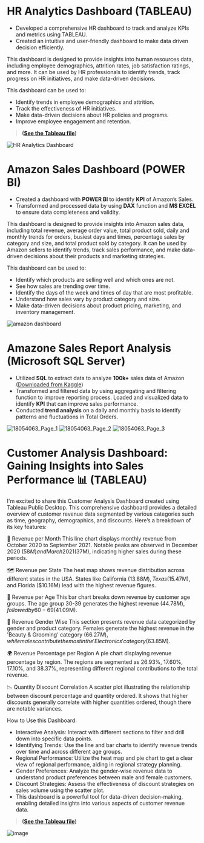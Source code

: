 
# HR Analytics Dashboard (TABLEAU)
- Developed a comprehensive HR dashboard to track and analyze KPIs and metrics using TABLEAU.
- Created an intuitive and user-friendly dashboard to make data driven decision efficiently.

This dashboard is designed to provide insights into human resources data, including employee demographics, attrition rates, job satisfaction ratings, and more. It can be used by HR professionals to identify trends, track progress on HR initiatives, and make data-driven decisions.

This dashboard can be used to:

- Identify trends in employee demographics and attrition.
- Track the effectiveness of HR initiatives.
- Make data-driven decisions about HR policies and programs.
- Improve employee engagement and retention.
> **([See the Tableau file](https://public.tableau.com/app/profile/rizwan.hassan1388/viz/HRAnalyticsDashboard_17065414097180/HRAnalyticsDashboard))**

![HR Analytics Dashboard](https://github.com/riz1h/Rizwan-sPortfolio/assets/130273174/180a4420-51b3-4371-bb80-575b96895c1c)




# Amazon Sales Dashboard (**POWER BI**)
- Created a dashboard with **POWER BI** to identify **KPI** of Amazon’s Sales.
- Transformed and processed data by using **DAX** function and **MS EXCEL** to ensure data completeness and validity.

This dashboard is designed to provide insights into Amazon sales data, including total revenue, average order value, total product sold, daily and monthly trends for orders, busiest days and times, percentage sales by category and size, and total product sold by category. It can be used by Amazon sellers to identify trends, track sales performance, and make data-driven decisions about their products and marketing strategies.

This dashboard can be used to:

- Identify which products are selling well and which ones are not.
- See how sales are trending over time.
- Identify the days of the week and times of day that are most profitable.
- Understand how sales vary by product category and size.
- Make data-driven decisions about product pricing, marketing, and inventory management.
  
![amazon dashboard](https://github.com/riz1h/Rizwan-s-Portfolio/assets/130273174/99c71d74-d8fb-4d05-aa27-126312ab9ca0)



# Amazone Sales Report Analysis (Microsoft SQL Server)
- Utilized **SQL** to extract data to analyze **100k+** sales data of Amazon ([Downloaded from Kaggle](https://www.kaggle.com/datasets/thedevastator/unlock-profits-with-e-commerce-sales-data/data))
- Transformed and filtered data by using aggregating and filtering function to improve reporting process.
Loaded and visualized data to identify **KPI** that can improve sales performance.
- Conducted **trend analysis** on a daily and monthly basis to identify patterns and fluctuations in Total Orders.

![18054063_Page_1](https://github.com/riz1h/Rizwan-s-Portfolio/assets/130273174/1831ec5f-b8d7-473a-991e-0448e6433c02) ![18054063_Page_2](https://github.com/riz1h/Rizwan-s-Portfolio/assets/130273174/e41f9775-415a-41a7-8bc5-b431747e196e) ![18054063_Page_3](https://github.com/riz1h/Rizwan-s-Portfolio/assets/130273174/0c16a5af-a693-4023-aaf6-980ee3f46df7)



# Customer Analysis Dashboard: Gaining Insights into Sales Performance 📊 (**TABLEAU**)

I'm excited to share this Customer Analysis Dashboard created using Tableau Public Desktop. This comprehensive dashboard provides a detailed overview of customer revenue data segmented by various categories such as time, geography, demographics, and discounts. Here’s a breakdown of its key features:

📅 Revenue per Month
This line chart displays monthly revenue from October 2020 to September 2021. Notable peaks are observed in December 2020 ($58M) and March 2021 ($37M), indicating higher sales during these periods.

🗺️ Revenue per State
The heat map shows revenue distribution across different states in the USA. States like California ($13.88M), Texas ($15.47M), and Florida ($10.16M) lead with the highest revenue figures.

👥 Revenue per Age
This bar chart breaks down revenue by customer age groups. The age group 30-39 generates the highest revenue ($44.78M), followed by 60-69 ($41.09M).

🚻 Revenue Gender Wise
This section presents revenue data categorized by gender and product category. Females generate the highest revenue in the 'Beauty & Grooming' category ($66.27M), while males contribute the most in the 'Electronics' category ($63.85M).

🌍 Revenue Percentage per Region
A pie chart displaying revenue percentage by region. The regions are segmented as 26.93%, 17.60%, 17.10%, and 38.37%, representing different regional contributions to the total revenue.

📉 Quantity Discount Correlation
A scatter plot illustrating the relationship between discount percentage and quantity ordered. It shows that higher discounts generally correlate with higher quantities ordered, though there are notable variances.

How to Use this Dashboard:
+ Interactive Analysis: Interact with different sections to filter and drill down into specific data points.
+ Identifying Trends: Use the line and bar charts to identify revenue trends over time and across different age groups.
+ Regional Performance: Utilize the heat map and pie chart to get a clear view of regional performance, aiding in regional strategy planning.
+ Gender Preferences: Analyze the gender-wise revenue data to understand product preferences between male and female customers.
+ Discount Strategies: Assess the effectiveness of discount strategies on sales volume using the scatter plot.
+ This dashboard is a powerful tool for data-driven decision-making, enabling detailed insights into various aspects of customer revenue data.



> **([See the Tableau file](https://public.tableau.com/app/profile/rizwan.hassan1388/viz/CustomerAnalysisDashboard_17191278560960/Dashboard1?publish=yes))**

![image](https://github.com/riz1h/Rizwan-sPortfolio/assets/130273174/eb92e023-ad19-48f7-88cc-25b8adf02dd8)
